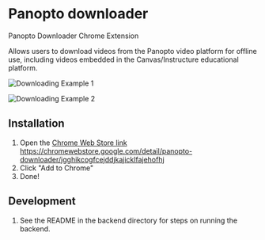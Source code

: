 # Panopto downloader
Panopto Downloader Chrome Extension

Allows users to download videos from the Panopto video platform for offline use, including videos embedded in the Canvas/Instructure educational platform.


![Downloading Example 1](https://www.travbend.com/panopto-downloader-example-1.png)

![Downloading Example 2](https://www.travbend.com/panopto-downloader-example-2.png)

## Installation

1. Open the [Chrome Web Store link](https://chromewebstore.google.com/detail/panopto-downloader/jgghikcogfcejddjkajicklfajehofhj) https://chromewebstore.google.com/detail/panopto-downloader/jgghikcogfcejddjkajicklfajehofhj
1. Click "Add to Chrome"
1. Done!

## Development

1. See the README in the backend directory for steps on running the backend.
